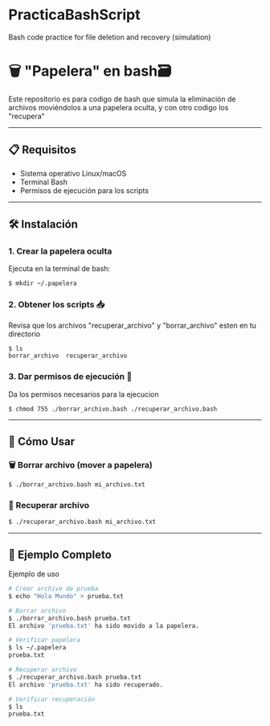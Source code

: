 # PracticaBashScript
Bash code practice for file deletion and recovery (simulation)

# 🗑️ "Papelera" en bash🗃️

Este repositorio es para codigo de bash que simula la eliminación de archivos moviéndolos a una papelera oculta, y con otro codigo los "recupera"

---

## 📋 Requisitos
- Sistema operativo Linux/macOS
- Terminal Bash
- Permisos de ejecución para los scripts

---

## 🛠️ Instalación

### 1. Crear la papelera oculta
Ejecuta en la terminal de bash:

```bash
$ mkdir ~/.papelera
```
### 2. Obtener los scripts 📥
Revisa que los archivos "recuperar_archivo" y "borrar_archivo" esten en tu directorio

```bash
$ ls
borrar_archivo  recuperar_archivo
```

### 3. Dar permisos de ejecución 🔑
Da los permisos necesarios para la ejecucion

```bash
$ chmod 755 ./borrar_archivo.bash ./recuperar_archivo.bash
```
---
## 🚀 Cómo Usar

### 🗑️ Borrar archivo (mover a papelera)

```bash
$ ./borrar_archivo.bash mi_archivo.txt
```

### 🔄 Recuperar archivo

```bash
$ ./recuperar_archivo.bash mi_archivo.txt
```

---

## 🧠 Ejemplo Completo 

Ejemplo de uso

```bash
# Crear archivo de prueba
$ echo "Hola Mundo" > prueba.txt

# Borrar archivo
$ ./borrar_archivo.bash prueba.txt
El archivo 'prueba.txt' ha sido movido a la papelera.

# Verificar papelera
$ ls ~/.papelera
prueba.txt

# Recuperar archivo
$ ./recuperar_archivo.bash prueba.txt
El archivo 'prueba.txt' ha sido recuperado.

# Verificar recuperación
$ ls
prueba.txt
```